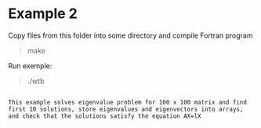 # Example 2

Copy files from this folder into some directory and compile Fortran program

> make

Run exemple:

> ./wtb

```

This example solves eigenvalue problem for 100 x 100 matrix and find first 10 solutions, store eigenvalues and eigenvectors into arrays, and check that the solutions satisfy the equation AX=lX
